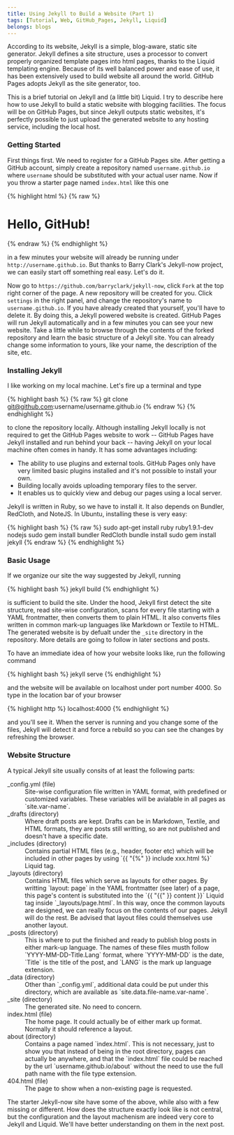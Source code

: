 ```yaml
---
title: Using Jekyll to Build a Website (Part 1)
tags: [Tutorial, Web, GitHub_Pages, Jekyll, Liquid]
belongs: blogs
---
```


According to its website, Jekyll is a simple, blog-aware, static site generator. Jekyll defines a site structure, uses a processor to convert properly organized template pages into html pages, thanks to the Liquid templating engine. Because of its well balanced power and ease of use, it has been extensively used to build website all around the world. GitHub Pages adopts Jekyll as the site generator, too.

This is a brief tutorial on Jekyll and (a little bit) Liquid. I try to describe here how to use Jekyll to build a static website with blogging facilities. The focus will be on GitHub Pages, but since Jekyll outputs static websites, it's perfectly possible to just upload the generated website to any hosting service, including the local host.

### Getting Started
First things first. We need to register for a GitHub Pages site. After getting a GitHub account, simply create a repository named `username.github.io` where `username` should be substituted with your actual user name. Now if you throw a starter page named `index.html` like this one

{% highlight html %}
{% raw %}
<!DOCTYPE html>
<html>
    <body>
        <h1>Hello, GitHub!</h1>
    </body>
</html>
{% endraw %}
{% endhighlight %}

in a few minutes your website will already be running under `http://username.github.io`. But thanks to Barry Clark's Jekyll-now project, we can easily start off something real easy. Let's do it.

Now go to `https://github.com/barryclark/jekyll-now`, click `Fork` at the top right corner of the page. A new repository will be created for you. Click `settings` in the right panel, and change the repository's name to `username.github.io`. If you have already created that yourself, you'll have to delete it. By doing this, a Jekyll powered website is created. GitHub Pages will run Jekyll automatically and in a few minutes you can see your new website. Take a little while to browse through the contents of the forked repository and learn the basic structure of a Jekyll site. You can already change some information to yours, like your name, the description of the site, etc.

### Installing Jekyll
I like working on my local machine. Let's fire up a terminal and type

{% highlight bash %}
{% raw %}
git clone git@github.com:username/username.github.io
{% endraw %}
{% endhighlight %}

to clone the repository locally. Although installing Jekyll locally is not required to get the GitHub Pages website to work -- GitHub Pages have Jekyll installed and run behind your back -- having Jekyll on your local machine often comes in handy. It has some advantages including:

+ The ability to use plugins and external tools. GitHub Pages only have very limited basic plugins installed and it's not possible to install your own.
+ Building locally avoids uploading temporary files to the server.
+ It enables us to quickly view and debug our pages using a local server.

Jekyll is written in Ruby, so we have to install it. It also depends on Bundler, RedCloth, and NoteJS. In Ubuntu, installing these is very easy:

{% highlight bash %}
{% raw %}
sudo apt-get install ruby ruby1.9.1-dev nodejs
sudo gem install bundler RedCloth
bundle install
sudo gem install jekyll
{% endraw %}
{% endhighlight %}

### Basic Usage
If we organize our site the way suggested by Jekyll, running

{% highlight bash %}
jekyll build
{% endhighlight %}

is sufficient to build the site. Under the hood, Jekyll first detect the site structure, read site-wise configuration, scans for every file starting with a YAML frontmatter, then converts them to plain HTML. It also converts files written in common mark-up languages like Markdown or Textile to HTML. The generated website is by defualt under the `_site` directory in the repository. More details are going to follow in later sections and posts. 

To have an immediate idea of how your website looks like, run the following command

{% highlight bash %}
jekyll serve
{% endhighlight %}

and the website will be available on localhost under port number 4000. So type in the location bar of your browser

{% highlight http %}
localhost:4000
{% endhighlight %}

and you'll see it. When the server is running and you change some of the files, Jekyll will detect it and force a rebuild so you can see the changes by refreshing the browser.

### Website Structure
A typical Jekyll site usually consits of at least the following parts:

<dl>
    <dt>_config.yml (file)</dt>
    <dd>Site-wise configuration file written in YAML format, with predefined or customized variables. These variables will be avialable in all pages as `site.var-name`.</dd>
    <dt>_drafts (directory)</dt>
    <dd>Where draft posts are kept. Drafts can be in Markdown, Textile, and HTML formats, they are posts still writting, so are not published and doesn't have a specific date.</dd>
    <dt>_includes (directory)</dt>
    <dd>Contains partial HTML files (e.g., header, footer etc) which will be included in other pages by using `{{ "{%" }} include xxx.html %}` Liquid tag.</dd>
    <dt>_layouts (directory)</dt>
    <dd>Contains HTML files which serve as layouts for other pages. By writting `layout: page` in the YAML frontmatter (see later) of a page, this page's content is substituted into the `{{ "{{" }} content }}` Liquid tag inside `_layouts/page.html`. In this way, once the common layouts are designed, we can really focus on the contents of our pages. Jekyll will do the rest. Be advised that layout files could themselves use another layout.</dd>
    <dt>_posts (directory)</dt>
    <dd>This is where to put the finished and ready to publish blog posts in either mark-up language. The names of these files musth follow `YYYY-MM-DD-Title.Lang` format, where `YYYY-MM-DD` is the date, `Title` is the title of the post, and `LANG` is the mark up language extension.</dd>
    <dt>_data (directory)</dt>
    <dd>Other than `_config.yml`, additional data could be put under this directory, which are available as `site.data.file-name.var-name`.</dd>
    <dt>_site (directory)</dt>
    <dd>The generated site. No need to concern.</dd>
    <dt>index.html (file)</dt>
    <dd>The home page. It could actually be of either mark up format. Normally it should reference a layout.</dd>
    <dt>about (directory)</dt>
    <dd>Contains a page named `index.html`. This is not necessary, just to show you that instead of being in the root directory, pages can actually be anywhere, and that the `index.html` file could be reached by the url `username.github.io/about` without the need to use the full path name with the file type extension.</dd>
    <dt>404.html (file)</dt>
    <dd>The page to show when a non-existing page is requested.</dd>
</dl>

The starter Jekyll-now site have some of the above, while also with a few missing or different. How does the structure exactly look like is not central, but the configuration and the layout machenism are indeed very core to Jekyll and Liquid. We'll have better understanding on them in the next post.
